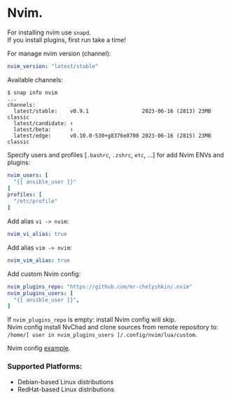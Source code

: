 # Nvim.
For installing nvim use `snapd`.  
If you install plugins, first run take a time!  
  
For manage nvim version (channel):
```yaml
nvim_version: "latest/stable"
```
Available channels:
```shell
$ snap info nvim
...
channels:
  latest/stable:    v0.9.1                 2023-06-16 (2813) 23MB classic
  latest/candidate: ↑
  latest/beta:      ↑
  latest/edge:      v0.10.0-530+g8376e8700 2023-06-16 (2815) 23MB classic
```
Specify users and profiles [`.bashrc`, `.zshrc`, `etc`, ...] for add Nvim ENVs and plugins:
```yaml
nvim_users: [
  "{{ ansible_user }}"
]
profiles: [
  "/etc/profile"
]
```
Add alias `vi -> nvim`:
```yaml
nvim_vi_alias: true
```
Add alias `vim -> nvim`:
```yaml
nvim_vim_alias: true
```
Add custom Nvim config:
```yaml
nvim_plugins_repo: "https://github.com/mr-chelyshkin/.nvim"
nvim_plugins_users: [
  "{{ ansible_user }}",
]
```
If `nvim_plugins_repo` is empty: install Nvim config will skip.  
Nvim config install NvChad and clone sources from remote 
repository to:  
`/home/[ user in nvim_plugins_users ]/.config/nvim/lua/custom`.
  
Nvim config [example](https://github.com/mr-chelyshkin/.nvim/blob/main/README.md).

### Supported Platforms:
- Debian-based Linux distributions
- RedHat-based Linux distributions
